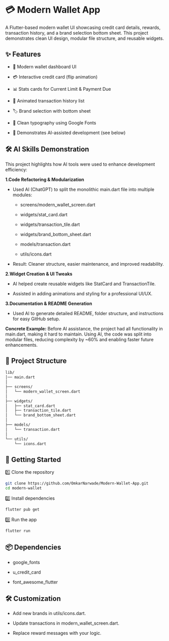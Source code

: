 # 💳 Modern Wallet App

A Flutter-based modern wallet UI showcasing credit card details, rewards, transaction history, and a brand selection bottom sheet.
This project demonstrates clean UI design, modular file structure, and reusable widgets.

## ✨ Features

- 📱 Modern wallet dashboard UI

- 💳 Interactive credit card (flip animation)

- 📊 Stats cards for Current Limit & Payment Due

- 🧾 Animated transaction history list

- 🏷️ Brand selection with bottom sheet

- 🎨 Clean typography using Google Fonts

- 🤖 Demonstrates AI-assisted development (see below)

 ## 🛠 AI Skills Demonstration

This project highlights how AI tools were used to enhance development efficiency:

**1.Code Refactoring & Modularization**

- Used AI (ChatGPT) to split the monolithic main.dart file into multiple modules:

  - screens/modern_wallet_screen.dart

  - widgets/stat_card.dart

  - widgets/transaction_tile.dart

  - widgets/brand_bottom_sheet.dart

  - models/transaction.dart

  - utils/icons.dart

- Result: Cleaner structure, easier maintenance, and improved readability.

**2.Widget Creation & UI Tweaks**

- AI helped create reusable widgets like StatCard and TransactionTile.

- Assisted in adding animations and styling for a professional UI/UX.

**3.Documentation & README Generation**

- Used AI to generate detailed README, folder structure, and instructions for easy GitHub setup.

**Concrete Example:**
Before AI assistance, the project had all functionality in main.dart, making it hard to maintain. Using AI, the code was split into modular files, reducing complexity by ~60% and enabling faster future enhancements.

## 📂 Project Structure

```bash
lib/
│── main.dart
│
├── screens/
│   └── modern_wallet_screen.dart
│
├── widgets/
│   ├── stat_card.dart
│   ├── transaction_tile.dart
│   └── brand_bottom_sheet.dart
│
├── models/
│   └── transaction.dart
│
└── utils/
    └── icons.dart
```

## 🚀 Getting Started

1️⃣ Clone the repository
```bash
git clone https://github.com/OmkarNarwade/Modern-Wallet-App.git
cd modern-wallet
```

2️⃣ Install dependencies
```bash
flutter pub get
```

3️⃣ Run the app
```bash
flutter run
```

## 📦 Dependencies

- google_fonts

- u_credit_card

- font_awesome_flutter

## 🛠️ Customization

- Add new brands in utils/icons.dart.

- Update transactions in modern_wallet_screen.dart.

- Replace reward messages with your logic.
